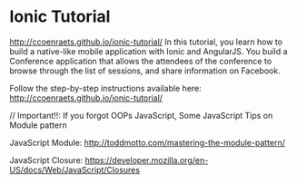# Ionic Tutorial

http://ccoenraets.github.io/ionic-tutorial/
In this tutorial, you learn how to build a native-like mobile application with Ionic and AngularJS. You build a Conference application that allows the attendees of the conference to browse through the list of sessions, and share information on Facebook.

Follow the step-by-step instructions available here: http://ccoenraets.github.io/ionic-tutorial/


// Important!!: If you forgot OOPs JavaScript, Some JavaScript Tips on Module pattern

JavaScript Module:
http://toddmotto.com/mastering-the-module-pattern/

JavaScript Closure:
https://developer.mozilla.org/en-US/docs/Web/JavaScript/Closures
